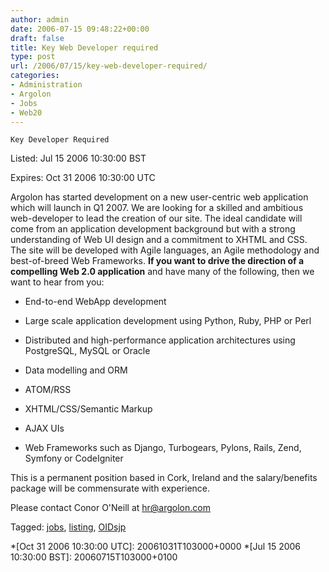 ```yaml
---
author: admin
date: 2006-07-15 09:48:22+00:00
draft: false
title: Key Web Developer required
type: post
url: /2006/07/15/key-web-developer-required/
categories:
- Administration
- Argolon
- Jobs
- Web20
---
```



    Key Developer Required
    

Listed: Jul 15 2006 10:30:00 BST


	

Expires: Oct 31 2006 10:30:00 UTC


    


 Argolon has started development on a new user-centric web application which will launch in Q1 2007. We are looking for a skilled and ambitious web-developer to lead the creation of our site. The ideal candidate will come from an application development background but with a strong understanding of Web UI design and a commitment to XHTML and CSS. The site will be developed with Agile languages, an Agile methodology and best-of-breed Web Frameworks. **If you want to drive the direction of a compelling Web 2.0 application** and have many of the following, then we want to hear from you:



  * End-to-end WebApp development

  * Large scale application development using Python, Ruby, PHP or Perl

  * Distributed and high-performance application architectures using PostgreSQL, MySQL or Oracle

  * Data modelling and ORM

  * ATOM/RSS

  * XHTML/CSS/Semantic Markup

  * AJAX UIs

  * Web Frameworks such as Django, Turbogears, Pylons, Rails, Zend, Symfony or CodeIgniter







This is a permanent position based in Cork, Ireland and the salary/benefits package will be commensurate with experience.



  



Please contact Conor O'Neill at [hr@argolon.com](mailto:hr@argolon.com)


  



Tagged: [jobs](http://www.edgeio.com/tt/jobs), [listing](http://www.technorati.com/tag/listing), [OIDsjp](http://www.technorati.com/tag/OIDsjp)






  *[Oct 31 2006 10:30:00 UTC]: 20061031T103000+0000
  *[Jul 15 2006 10:30:00 BST]: 20060715T103000+0100
